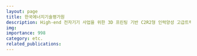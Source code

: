 ```yaml
---
layout: page
title: 한국에너지기술평가원
description: High-end 전자기기 사업을 위한 3D 프린팅 기반 C2R2형 인력양성 고급트랙 (2019.06 ~ 2020.06)
img: 
importance: 998
category: etc.
related_publications:
---
```


